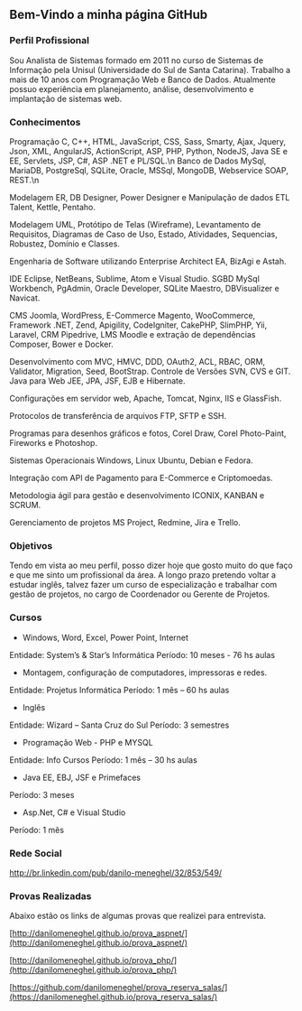 ## Bem-Vindo a minha página GitHub

### Perfil Profissional

Sou Analista de Sistemas formado em 2011 no curso de Sistemas de Informação pela Unisul (Universidade do Sul de Santa Catarina). Trabalho a mais de 10 anos com Programação Web e Banco de Dados. Atualmente possuo experiência em planejamento, análise, desenvolvimento e implantação de sistemas web.

### Conhecimentos 

Programação C, C++, HTML, JavaScript, CSS, Sass, Smarty, Ajax, Jquery, Json, XML, AngularJS, ActionScript, ASP, PHP, Python, NodeJS, Java SE e EE, Servlets, JSP, C#, ASP .NET e PL/SQL.\n
Banco de Dados MySql, MariaDB, PostgreSql, SQLite, Oracle, MSSql, MongoDB, Webservice SOAP, REST.\n

Modelagem ER, DB Designer, Power Designer e Manipulação de dados ETL Talent, Kettle, Pentaho.

Modelagem UML, Protótipo de Telas (Wireframe), Levantamento de Requisitos, Diagramas de Caso de Uso, Estado, Atividades, Sequencias, Robustez, Domínio e Classes.

Engenharia de Software utilizando Enterprise Architect EA, BizAgi e Astah.

IDE Eclipse, NetBeans, Sublime, Atom e Visual Studio. SGBD MySql Workbench, PgAdmin, Oracle Developer, SQLite Maestro, DBVisualizer e Navicat.

CMS Joomla, WordPress, E-Commerce Magento, WooCommerce, Framework .NET, Zend, Apigility, CodeIgniter, CakePHP, SlimPHP, Yii, Laravel, CRM Pipedrive, LMS Moodle e extração de dependências Composer, Bower e Docker.

Desenvolvimento com MVC, HMVC, DDD, OAuth2, ACL, RBAC, ORM, Validator, Migration, Seed, BootStrap. Controle de Versões SVN, CVS e GIT. Java para Web JEE, JPA, JSF, EJB e Hibernate.

Configurações em servidor web, Apache, Tomcat, Nginx, IIS e GlassFish.

Protocolos de transferência de arquivos FTP, SFTP e SSH.

Programas para desenhos gráficos e fotos, Corel Draw, Corel Photo-Paint, Fireworks e Photoshop.

Sistemas Operacionais Windows, Linux Ubuntu, Debian e Fedora.

Integração com API de Pagamento para E-Commerce e Criptomoedas.

Metodologia ágil para gestão e desenvolvimento ICONIX, KANBAN e SCRUM.

Gerenciamento de projetos MS Project, Redmine, Jira e Trello.

### Objetivos

Tendo em vista ao meu perfil, posso dizer hoje que gosto muito do que faço e que me sinto um profissional da área. 
A longo prazo pretendo voltar a estudar inglês, talvez fazer um curso de especialização e trabalhar com gestão de projetos, no cargo de Coordenador ou Gerente de Projetos.

### Cursos

* Windows, Word, Excel, Power Point, Internet 

Entidade: System’s & Star’s Informática   Período:  10 meses - 76 hs aulas  

* Montagem, configuração de computadores, impressoras e redes. 

Entidade: Projetus Informática    Período: 1 mês – 60 hs aulas  

* Inglês 

Entidade: Wizard – Santa Cruz do Sul   Período: 3 semestres 

* Programação Web - PHP e MYSQL 

Entidade: Info Cursos    Período: 1 mês – 30 hs aulas  

* Java EE, EBJ, JSF e Primefaces 

Período: 3 meses

* Asp.Net, C# e Visual Studio 

Período: 1 mês 

### Rede Social 

http://br.linkedin.com/pub/danilo-meneghel/32/853/549/ 

### Provas Realizadas

Abaixo estão os links de algumas provas que realizei para entrevista.

[http://danilomeneghel.github.io/prova_aspnet/](http://danilomeneghel.github.io/prova_aspnet/)

[http://danilomeneghel.github.io/prova_php/](http://danilomeneghel.github.io/prova_php/)

[https://github.com/danilomeneghel/prova_reserva_salas/](https://danilomeneghel.github.io/prova_reserva_salas/)
